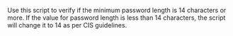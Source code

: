 Use this script to verify if the minimum password length is 14 characters or more. If the value for password length is less than 14 characters, the script will change it to 14 as per CIS guidelines.